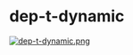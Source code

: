 # dep-t-dynamic

[![dep-t-dynamic.png](https://i.postimg.cc/DyP2zxcf/dep-t-dynamic.png)](https://postimg.cc/9rz38tSs)


